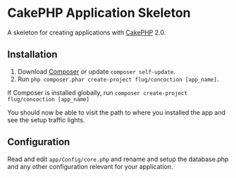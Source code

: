 # CakePHP Application Skeleton

A skeleton for creating applications with [CakePHP](http://cakephp.org) 2.0.

## Installation

1. Download [Composer](http://getcomposer.org/doc/00-intro.md) or update `composer self-update`.
2. Run `php composer.phar create-project flug/concoction [app_name]`.

If Composer is installed globally, run
`composer create-project flug/concoction [app_name]`

You should now be able to visit the path to where you installed the app and see
the setup traffic lights.

## Configuration

Read and edit `app/Config/core.php` and rename and setup the database.php and any other
configuration relevant for your application.

